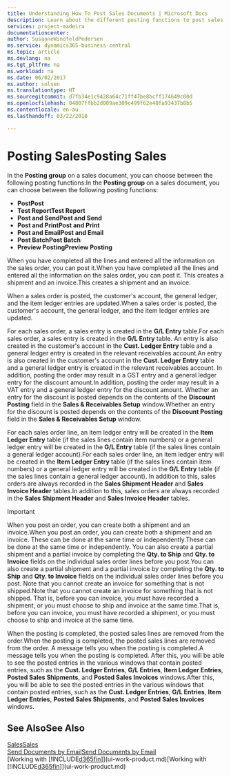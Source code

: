 ```yaml
---
title: Understanding How To Post Sales Documents | Microsoft Docs
description: Learn about the different posting functions to post sales documents.
services: project-madeira
documentationcenter: 
author: SusanneWindfeldPedersen
ms.service: dynamics365-business-central
ms.topic: article
ms.devlang: na
ms.tgt_pltfrm: na
ms.workload: na
ms.date: 06/02/2017
ms.author: solsen
ms.translationtype: HT
ms.sourcegitcommit: d7fb34e1c9428a64c71ff47be8bcff174649c00d
ms.openlocfilehash: 04807ffbb2d009ae309c499f62e48fa93437b8b5
ms.contentlocale: en-au
ms.lasthandoff: 03/22/2018

---
```

# <a name="posting-sales"></a><span data-ttu-id="82dd8-103">Posting Sales</span><span class="sxs-lookup"><span data-stu-id="82dd8-103">Posting Sales</span></span>
<span data-ttu-id="82dd8-104">In the **Posting group** on a sales document, you can choose between the following posting functions:</span><span class="sxs-lookup"><span data-stu-id="82dd8-104">In the **Posting group** on a sales document, you can choose between the following posting functions:</span></span>

* <span data-ttu-id="82dd8-105">**Post**</span><span class="sxs-lookup"><span data-stu-id="82dd8-105">**Post**</span></span>
* <span data-ttu-id="82dd8-106">**Test Report**</span><span class="sxs-lookup"><span data-stu-id="82dd8-106">**Test Report**</span></span>
* <span data-ttu-id="82dd8-107">**Post and Send**</span><span class="sxs-lookup"><span data-stu-id="82dd8-107">**Post and Send**</span></span>
* <span data-ttu-id="82dd8-108">**Post and Print**</span><span class="sxs-lookup"><span data-stu-id="82dd8-108">**Post and Print**</span></span>
* <span data-ttu-id="82dd8-109">**Post and Email**</span><span class="sxs-lookup"><span data-stu-id="82dd8-109">**Post and Email**</span></span>
* <span data-ttu-id="82dd8-110">**Post Batch**</span><span class="sxs-lookup"><span data-stu-id="82dd8-110">**Post Batch**</span></span>
* <span data-ttu-id="82dd8-111">**Preview Posting**</span><span class="sxs-lookup"><span data-stu-id="82dd8-111">**Preview Posting**</span></span>

<span data-ttu-id="82dd8-112">When you have completed all the lines and entered all the information on the sales order, you can post it.</span><span class="sxs-lookup"><span data-stu-id="82dd8-112">When you have completed all the lines and entered all the information on the sales order, you can post it.</span></span> <span data-ttu-id="82dd8-113">This creates a shipment and an invoice.</span><span class="sxs-lookup"><span data-stu-id="82dd8-113">This creates a shipment and an invoice.</span></span>

<span data-ttu-id="82dd8-114">When a sales order is posted, the customer's account, the general ledger, and the item ledger entries are updated.</span><span class="sxs-lookup"><span data-stu-id="82dd8-114">When a sales order is posted, the customer's account, the general ledger, and the item ledger entries are updated.</span></span>

<span data-ttu-id="82dd8-115">For each sales order, a sales entry is created in the **G/L Entry** table.</span><span class="sxs-lookup"><span data-stu-id="82dd8-115">For each sales order, a sales entry is created in the **G/L Entry** table.</span></span> <span data-ttu-id="82dd8-116">An entry is also created in the customer's account in the **Cust. Ledger Entry** table and a general ledger entry is created in the relevant receivables account.</span><span class="sxs-lookup"><span data-stu-id="82dd8-116">An entry is also created in the customer's account in the **Cust. Ledger Entry** table and a general ledger entry is created in the relevant receivables account.</span></span> <span data-ttu-id="82dd8-117">In addition, posting the order may result in a GST entry and a general ledger entry for the discount amount.</span><span class="sxs-lookup"><span data-stu-id="82dd8-117">In addition, posting the order may result in a VAT entry and a general ledger entry for the discount amount.</span></span> <span data-ttu-id="82dd8-118">Whether an entry for the discount is posted depends on the contents of the **Discount Posting** field in the **Sales & Receivables Setup** window.</span><span class="sxs-lookup"><span data-stu-id="82dd8-118">Whether an entry for the discount is posted depends on the contents of the **Discount Posting** field in the **Sales & Receivables Setup** window.</span></span>

<span data-ttu-id="82dd8-119">For each sales order line, an item ledger entry will be created in the **Item Ledger Entry** table (if the sales lines contain item numbers) or a general ledger entry will be created in the **G/L Entry** table (if the sales lines contain a general ledger account).</span><span class="sxs-lookup"><span data-stu-id="82dd8-119">For each sales order line, an item ledger entry will be created in the **Item Ledger Entry** table (if the sales lines contain item numbers) or a general ledger entry will be created in the **G/L Entry** table (if the sales lines contain a general ledger account).</span></span> <span data-ttu-id="82dd8-120">In addition to this, sales orders are always recorded in the **Sales Shipment Header** and **Sales Invoice Header** tables.</span><span class="sxs-lookup"><span data-stu-id="82dd8-120">In addition to this, sales orders are always recorded in the **Sales Shipment Header** and **Sales Invoice Header** tables.</span></span>

> [!IMPORTANT]  
>   <span data-ttu-id="82dd8-121">When you post an order, you can create both a shipment and an invoice.</span><span class="sxs-lookup"><span data-stu-id="82dd8-121">When you post an order, you can create both a shipment and an invoice.</span></span> <span data-ttu-id="82dd8-122">These can be done at the same time or independently.</span><span class="sxs-lookup"><span data-stu-id="82dd8-122">These can be done at the same time or independently.</span></span> <span data-ttu-id="82dd8-123">You can also create a partial shipment and a partial invoice by completing the **Qty. to Ship** and **Qty. to Invoice** fields on the individual sales order lines before you post.</span><span class="sxs-lookup"><span data-stu-id="82dd8-123">You can also create a partial shipment and a partial invoice by completing the **Qty. to Ship** and **Qty. to Invoice** fields on the individual sales order lines before you post.</span></span> <span data-ttu-id="82dd8-124">Note that you cannot create an invoice for something that is not shipped.</span><span class="sxs-lookup"><span data-stu-id="82dd8-124">Note that you cannot create an invoice for something that is not shipped.</span></span> <span data-ttu-id="82dd8-125">That is, before you can invoice, you must have recorded a shipment, or you must choose to ship and invoice at the same time.</span><span class="sxs-lookup"><span data-stu-id="82dd8-125">That is, before you can invoice, you must have recorded a shipment, or you must choose to ship and invoice at the same time.</span></span>

<span data-ttu-id="82dd8-126">When the posting is completed, the posted sales lines are removed from the order.</span><span class="sxs-lookup"><span data-stu-id="82dd8-126">When the posting is completed, the posted sales lines are removed from the order.</span></span> <span data-ttu-id="82dd8-127">A message tells you when the posting is completed.</span><span class="sxs-lookup"><span data-stu-id="82dd8-127">A message tells you when the posting is completed.</span></span> <span data-ttu-id="82dd8-128">After this, you will be able to see the posted entries in the various windows that contain posted entries, such as the **Cust. Ledger Entries**, **G/L Entries**, **Item Ledger Entries**, **Posted Sales Shipments**, and **Posted Sales Invoices** windows.</span><span class="sxs-lookup"><span data-stu-id="82dd8-128">After this, you will be able to see the posted entries in the various windows that contain posted entries, such as the **Cust. Ledger Entries**, **G/L Entries**, **Item Ledger Entries**, **Posted Sales Shipments**, and **Posted Sales Invoices** windows.</span></span>

## <a name="see-also"></a><span data-ttu-id="82dd8-129">See Also</span><span class="sxs-lookup"><span data-stu-id="82dd8-129">See Also</span></span>
[<span data-ttu-id="82dd8-130">Sales</span><span class="sxs-lookup"><span data-stu-id="82dd8-130">Sales</span></span>](sales-manage-sales.md)  
[<span data-ttu-id="82dd8-131">Send Documents by Email</span><span class="sxs-lookup"><span data-stu-id="82dd8-131">Send Documents by Email</span></span>](ui-how-send-documents-email.md)  
<span data-ttu-id="82dd8-132">[Working with [!INCLUDE[d365fin](includes/d365fin_md.md)]](ui-work-product.md)</span><span class="sxs-lookup"><span data-stu-id="82dd8-132">[Working with [!INCLUDE[d365fin](includes/d365fin_md.md)]](ui-work-product.md)</span></span>


